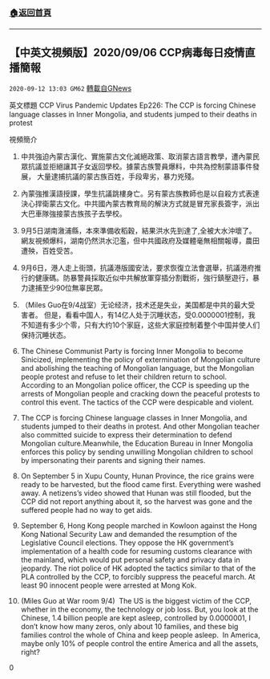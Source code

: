 ###  [:house:返回首頁](https://github.com/ourhimalayas/txt)
---

## 【中英文視頻版】2020/09/06 CCP病毒每日疫情直播簡報
`2020-09-12 13:03 GM62` [轉載自GNews](https://gnews.org/zh-hant/350770/)

英文標題 CCP Virus Pandemic Updates Ep226: The CCP is forcing Chinese language classes in Inner Mongolia, and students jumped to their deaths in protest

視頻簡介

1. 中共強迫內蒙古漢化、實施蒙古文化滅絕政策、取消蒙古語言教學，遭內蒙民眾抗議並拒絕讓其子女返回學校。據蒙古族警員爆料，中共為控制蒙語事件發展， 大量逮捕抗議的蒙古族百姓，手段卑劣，暴力兇殘。
2. 內蒙強推漢語授課，學生抗議跳樓身亡。另有蒙古族教師也是以自殺方式表達決心捍衛蒙古文化。中共國內蒙古教育局的解決方式就是冒充家長簽字，派出大巴車隊強接蒙古族孩子去學校。
3. 9月5日湖南漵浦縣，本來準備收稻穀，結果洪水先到達了,全被大水沖壞了。網友視頻爆料，湖南仍然洪水氾濫，但中共國政府及媒體毫無相關報導，農田遭殃，百姓受苦。
4. 9月6日，港人走上街頭，抗議港版國安法，要求恢復立法會選舉，抗議港府推行的健康碼。防暴警員採取近似中共解放軍穿插分割戰術，強行鎮壓遊行，暴力逮捕至少90位無辜民眾。
5. （Miles Guo在9/4战室）无论经济，技术还是失业，美国都是中共的最大受害者。 但是，看看中国人，有14亿人处于沉睡状态，受0.0000001控制，我不知道有多少个零，只有大约10个家庭，这些大家庭控制着整个中国并使人们保持沉睡状态。


1. The Chinese Communist Party is forcing Inner Mongolia to become Sinicized, implementing the policy of extermination of Mongolian culture and abolishing the teaching of Mongolian language, but the Mongolian people protest and refuse to let their children return to school. According to an Mongolian police officer, the CCP is speeding up the arrests of Mongolian people and cracking down the peaceful protests to control this event. The tactics of the CCP were despicable and violent.
2. The CCP is forcing Chinese language classes in Inner Mongolia, and students jumped to their deaths in protest. And other Mongolian teacher also committed suicide to express their determination to defend Mongolian culture.Meanwhile, the Education Bureau in Inner Mongolia enforces this policy by sending unwilling Mongolian children to school by impersonating their parents and signing their names.
3. On September 5 in Xupu County, Hunan Province, the rice grains were ready to be harvested, but the flood came first. Everything were washed away. A netizens’s video showed that Hunan was still flooded, but the CCP did not report anything about it, so the harvest was gone and the suffered people had no way to get aids.
4. September 6, Hong Kong people marched in Kowloon against the Hong Kong National Security Law and demanded the resumption of the Legislative Council elections. They oppose the HK government’s implementation of a health code for resuming customs clearance with the mainland, which would put personal safety and privacy data in jeopardy. The riot police of HK adopted the tactics similar to that of the PLA controlled by the CCP, to forcibly suppress the peaceful march. At least 90 innocent people were arrested at Mong Kok.
5. (Miles Guo at War room 9/4)  The US is the biggest victim of the CCP, whether in the economy, the technology or job loss. But, you look at the Chinese, 1.4 billion people are kept asleep, controlled by 0.0000001, I don’t know how many zeros, only about 10 families, and these big families control the whole of China and keep people asleep.  In America, maybe only 10% of people control the entire America and all the assets, right?


0
